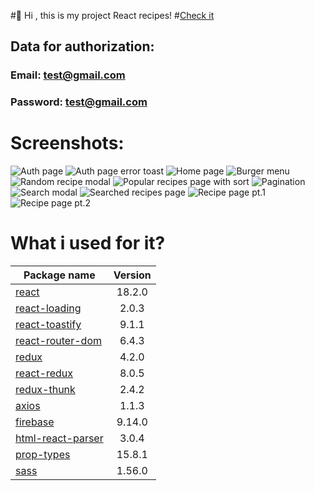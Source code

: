 #👋 Hi , this is my project React recipes!
#[Check it](https://react-recipes-app-one.vercel.app/)   

## Data for authorization:
### Email: test@gmail.com
### Password: test@gmail.com

# Screenshots:
![](https://i.ibb.co/ZfDSWVF/authPage.png "Auth page")
![](https://i.ibb.co/ZfDSWVF/authPage.png "Auth page error toast")
![](https://i.ibb.co/L5Hmr5b/homePage.png "Home page")
![](https://i.ibb.co/SNZhwNn/burger-Menu.png "Burger menu")
![](https://i.ibb.co/N7Z8fDf/random-Recipe-button.png "Random recipe modal")
![](https://i.ibb.co/dfCs9P8/popular-Page.png "Popular recipes page with sort")
![](https://i.ibb.co/Gs4QxZ1/pagination-Popular-page.png "Pagination")
![](https://i.ibb.co/zRYjWVW/Home-Search.png "Search modal")
![](https://i.ibb.co/mFVF235/searched-Recipes-page.png "Searched recipes page")
![](https://i.ibb.co/T1jB0pB/recipe-Page1.png "Recipe page pt.1")
![](https://i.ibb.co/xYZV1js/recipe-Page2.png "Recipe page pt.2")

# What i used for it?

| Package name                                                        | Version  |
| --------------------------------------------------------------------|:--------:|
|[react](https://www.npmjs.com/package/react)                         | 18.2.0   |
|[react-loading](https://www.npmjs.com/package/react-loading)         | 2.0.3    |
|[react-toastify](https://www.npmjs.com/package/react-toastify)       | 9.1.1    |
|[react-router-dom](https://www.npmjs.com/package/react-router-dom)   | 6.4.3    |
|[redux](https://www.npmjs.com/package/redux)                         | 4.2.0    |  
|[react-redux](https://www.npmjs.com/package/react-redux)             | 8.0.5    | 
|[redux-thunk](https://www.npmjs.com/package/redux-thunk)             | 2.4.2    | 
|[axios](https://www.npmjs.com/package/axios)                         | 1.1.3    | 
|[firebase](https://www.npmjs.com/package/firebase)                   | 9.14.0   | 
|[html-react-parser](https://www.npmjs.com/package/html-react-parser) | 3.0.4    |
|[prop-types](https://www.npmjs.com/package/prop-types)               | 15.8.1   |
|[sass](https://www.npmjs.com/package/sass)                           | 1.56.0   |
